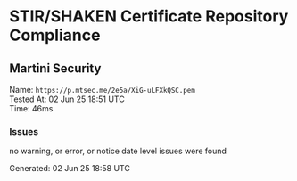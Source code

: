 # STIR/SHAKEN Certificate Repository Compliance

## Martini Security

Name: `https://p.mtsec.me/2e5a/XiG-uLFXkQSC.pem`\
Tested At: 02 Jun 25 18:51 UTC\
Time: 46ms

### Issues

no warning, or error, or notice date level issues were found

Generated: 02 Jun 25 18:58 UTC